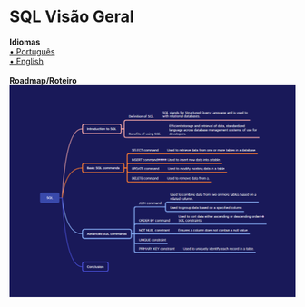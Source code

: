 # SQL Visão Geral

<b>Idiomas</b>
<br>
<a href="/sql_pt-br.md">• Português</a>
<br>
<a href="/sql_en-us.md">• English</a>
<br><br>
<b>Roadmap/Roteiro</b>
<br>
<img src="https://github.com/leostella97/sql-overview/blob/main/img/sql_mental-map.png?raw=true">